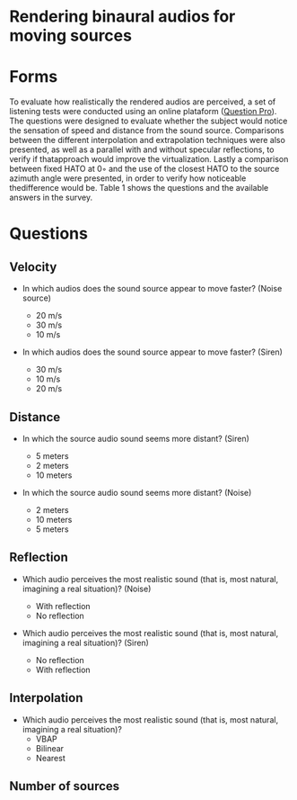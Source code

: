 # Rendering binaural audios for moving sources


# Forms

To evaluate how realistically the rendered audios are perceived, a set of listening tests were conducted using an online plataform (<a href = 'https://www.questionpro.com/'>Question Pro</a>). The questions were designed to evaluate whether the subject would notice the sensation of speed and distance from  the  sound source.  Comparisons between the different interpolation and extrapolation techniques were also presented, as well as a parallel with and without specular reflections, to verify if thatapproach would improve the virtualization. Lastly a comparison between fixed HATO at 0◦ and the use of the closest HATO to the source azimuth angle were presented, in order to verify how noticeable thedifference would be. Table 1 shows the questions and the available answers in the survey.

# Questions 


## Velocity
- In which audios does the sound source appear to move faster? (Noise source)
    - 20 m/s
    - 30 m/s 
    - 10 m/s

- In which audios does the sound source appear to move faster? (Siren)
  - 30 m/s
  - 10 m/s
  - 20 m/s
  
## Distance
- In which the source audio sound seems more distant? (Siren)
    - 5 meters
    - 2 meters 
    - 10 meters

- In which the source audio sound seems more distant? (Noise)
    - 2 meters
    - 10 meters 
    - 5 meters

## Reflection

- Which audio perceives the most realistic sound (that is, most natural, imagining a real situation)? (Noise)
    - With reflection
    - No reflection

- Which audio perceives the most realistic sound (that is, most natural, imagining a real situation)? (Siren)
    - No reflection
    - With reflection
   
## Interpolation 
   
- Which audio perceives the most realistic sound (that is, most natural, imagining a real situation)?
    - VBAP
    - Bilinear
    - Nearest
   
## Number of sources
   
   
   
   
   
   
   
   
   
